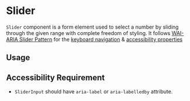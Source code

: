 # Slider

`Slider` component is a form element used to select a number by sliding through
the given range with complete freedom of styling. It follows
[WAI-ARIA Slider Pattern](https://www.w3.org/TR/wai-aria-practices-1.2/#slider)
for the
[keyboard navigation](https://www.w3.org/TR/wai-aria-practices-1.2/#slider_kbd_interaction)
&
[accessibility properties](https://www.w3.org/TR/wai-aria-practices-1.2/#slider_roles_states_props)

<!-- ADD_TOC -->

## Usage

<!-- ADD_EXAMPLE src/slider/stories/templates/SliderBasicJsx.ts -->

<!-- CODESANDBOX
link_title: Single Slider
js: src/slider/stories/templates/SliderBasicJsx.ts
css: src/slider/stories/templates/SliderBasicCss.ts
-->

<!-- CODESANDBOX
link_title: Single Origin Slider
js: src/slider/stories/templates/SliderSingleOriginJsx.ts
css: src/slider/stories/templates/SliderBasicCss.ts
-->

<!-- CODESANDBOX
link_title: Single Reversed Slider
js: src/slider/stories/templates/SliderSingleReversedJsx.ts
css: src/slider/stories/templates/SliderBasicCss.ts
-->

<!-- CODESANDBOX
link_title: Single Vertical Slider
js: src/slider/stories/templates/SliderSingleVerticalJsx.ts
css: src/slider/stories/templates/SliderBasicCss.ts
-->

<!-- CODESANDBOX
link_title: Range Slider
js: src/slider/stories/templates/SliderRangeJsx.ts
css: src/slider/stories/templates/SliderBasicCss.ts
-->

<!-- CODESANDBOX
link_title: Multi Slider
js: src/slider/stories/templates/SliderMultiJsx.ts
css: src/slider/stories/templates/SliderBasicCss.ts
-->

## Accessibility Requirement

- `SliderInput` should have `aria-label` or `aria-labelledby` attribute.

<!-- ADD_COMPOSITION src/slider -->

<!-- ADD_PROPS src/slider -->
